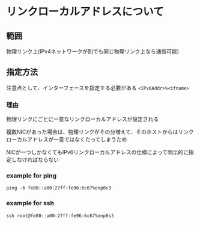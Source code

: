 # リンクローカルアドレスについて

## 範囲

物理リンク上(IPv4ネットワークが別でも同じ物理リンク上なら通信可能)

## 指定方法

注意点として、インターフェースを指定する必要がある
`<IPv6Addr>%<ifname>`

### 理由

物理リンクにごとに一意なリンクローカルアドレスが設定される

複数NICがあった場合は、物理リンクがその分増えて、そのホストからはリンクローカルアドレスが一意ではなくたってしまうため

NICが一つしかなくてもIPv6リンクローカルアドレスの仕様によって明示的に指定しなければならない

### example for ping

`ping -6 fe80::a00:27ff:fe96:6c67%enp0s3`

### example for ssh

`ssh root@fe80::a00:27ff:fe96:6c67%enp0s3`
